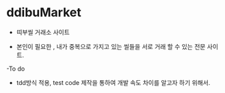 # ddibuMarket

- 띠부씰 거래소 사이트

- 본인이 필요한 , 내가 중복으로 가지고 있는 씰들을 서로 거래 할 수 있는 전문 사이트.

-To do
- tdd방식 적용, test code 제작을 통하여 개발 속도 차이를 알고자 하기 위해서.
